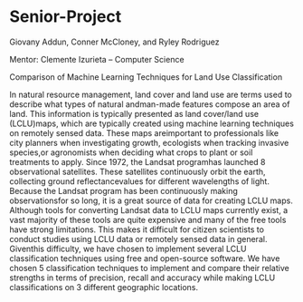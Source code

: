 # Senior-Project

Giovany Addun, Conner McCloney, and Ryley Rodriguez

Mentor: Clemente Izurieta – Computer Science 

Comparison of Machine Learning Techniques for Land Use Classification

In natural resource management, land cover and land use are terms used to describe what types of natural andman-made features compose an area of land. This information is typically presented as land cover/land use (LCLU)maps, which are typically created using machine learning techniques on remotely sensed data. These maps areimportant to professionals like city planners when investigating growth, ecologists when tracking invasive species,or agronomists when deciding what crops to plant or soil treatments to apply. Since 1972, the Landsat programhas launched 8 observational satellites. These satellites continuously orbit the earth, collecting ground reflectancevalues for different wavelengths of light. Because the Landsat program has been continuously making observationsfor so long, it is a great source of data for creating LCLU maps. Although tools for converting Landsat data to LCLU maps currently exist, a vast majority of these tools are quite expensive and many of the free tools have strong limitations. This makes it difficult for citizen scientists to conduct studies using LCLU data or remotely sensed data in general. Giventhis difficulty, we have chosen to implement several LCLU classification techniques using free and open-source software. We have chosen 5 classification techniques to implement and compare their relative strengths in terms of precision, recall and accuracy while making LCLU classifications on 3 different geographic locations.

